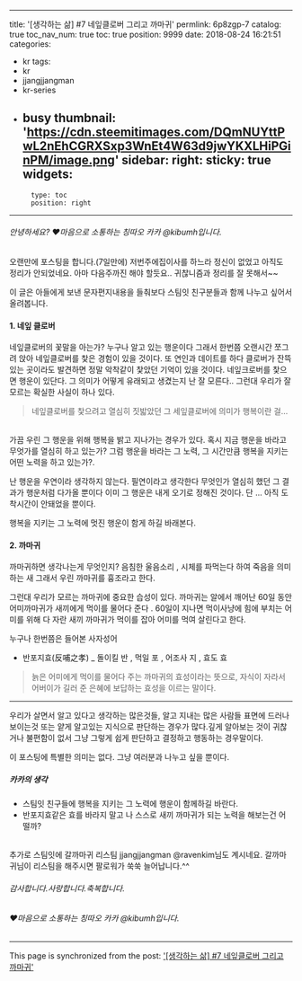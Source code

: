 
---
title: '[생각하는 삶] #7 네잎클로버 그리고 까마귀'
permlink: 6p8zgp-7
catalog: true
toc_nav_num: true
toc: true
position: 9999
date: 2018-08-24 16:21:51
categories:
- kr
tags:
- kr
- jjangjjangman
- kr-series
- busy
thumbnail: 'https://cdn.steemitimages.com/DQmNUYttPwL2nEhCGRXSxp3WnEt4W63d9jwYKXLHiPGinPM/image.png'
sidebar:
    right:
        sticky: true
widgets:
    -
        type: toc
        position: right
---


###### 안녕하세요? ♥마음으로 소통하는 칭따오 카카 @kibumh입니다. 
오랜만에 포스팅을 합니다.(7일만에)
저번주에집이사를 하느라 정신이 없었고 아직도 정리가 안되었네요.
아마 다음주까진 해야 할듯요.. 귀찮니즘과 정리를 잘  못해서~~

이 글은 아들에게 보낸  문자편지내용을 들춰보다
스팀잇 친구분들과 함께 나누고 싶어서  올려봅니다.



####  1. 네잎 클로버
네잎클로버의 꽃말을 아는가? 누구나 알고 있는 행운이다
그래서 한번쯤  오랜시간 쪼그려 앉아 네잎클로버를 찿은
경험이 있을 것이다. 또 연인과 데이트를 하다 클로버가
잔뜩 있는 곳이라도 발견하면 정말 악착같이 찿았던 기억이
있을 것이다.  네잎크로버를 찿으면 행운이 있단다.
그 의미가 어떻게 유래되고 생겼는지 난 잘 모른다..
그런대 우리가 잘 모르는 확실한 사실이 하나 있다.
>네잎클로버를 찿으려고 열심히 짓밟았던 
그 세잎클로버에 의미가  행복이란 걸...

<br>
가끔 우린 그  행운을 위해 행복을 밝고 지나가는 경우가 있다.
혹시 지금 행운을 바라고 무엇가를 열심히 하고 있는가?
그럼 행운을 바라는 그 노력, 그 시간만큼 
행복을 지키는 어떤 노력을 하고 있는가?.

난 행운을 우연이라 생각하지 않는다. 필연이라고 생각한다
무엇인가 열심히 했던 그 결과가 행운처럼 다가올 뿐이다
이미 그 행운은 내게 오기로 정해진 것이다. 
단 ... 아직 도착시간이 안돼었을 뿐이다.

행복을 지키는 그 노력에 멋진 행운이 함게 하길 바래본다.


#### 2. 까마귀
 
까마귀하면 생각나는게 무엇인지? 
음침한 울음소리 , 시체를 파먹는다 하여 죽음을 의미하는 새
그래서 우린 까마귀를 흉조라고 한다. 

그런대 우리가 모르는 까마귀에 중요한 습성이 있다. 
까마귀는 알에서 깨어난 60일 동안 어미까마귀가 새끼에게
먹이를 물어다 준다 .  60일이 지나면 먹이사냥에 힘에 부치는 
어미를 위해 다 자란 새끼 까마귀가 먹이를 잡아 어미를 먹여 살린다고 한다. 

누구나 한번쯤은 들어본 사자성어
- 반포지효(反哺之孝) _ 돌이킬 반 , 먹일 포 , 어조사 지 , 효도 효
>늙은 어미에게 먹이를 물어다 주는 까마귀의 효성이라는 뜻으로,
>자식이 자라서 어버이가 길러 준 은혜에 보답하는 효성을 이르는 말이다.

---

우리가 살면서 알고 있다고 생각하는 많은것들, 알고 지내는  많은 사람들 
표면에 드러나 보이는것  또는  얕게 알고있는 지식으로
판단하는 경우가 많다.깊게 알아보는 것이 귀찮거나 불편함이 없서
그냥 그렇게 쉽게 판단하고 결정하고 행동하는 경우말이다. 

이 포스팅에 특별한 의미는 없다.
그냥 여러분과 나누고 싶을 뿐이다.


##### 카카의 생각
- 스팀잇 친구들에 행복을 지키는 그 노력에   행운이 함께하길  바란다.
- 반포지효같은 효를 바라지 말고 나 스스로 새끼 까마귀가 
되는 노력을 해보는건  어떨까?
	
<br>
추가로 스팀잇에 갈까마귀  리스팀  jjangjjangman  @ravenkim님도 계시네요. 
갈까마귀님이 리스팀을 해주시면 팔로워가 쑥쑥 늘어납니다.^^

###### 감사합니다.사랑합니다.축복합니다.
###### ♥마음으로 소통하는 칭따오 카카 @kibumh입니다.

- - -

This page is synchronized from the post: ['[생각하는 삶] #7 네잎클로버 그리고 까마귀'](https://steemit.com/@kibumh/6p8zgp-7)
